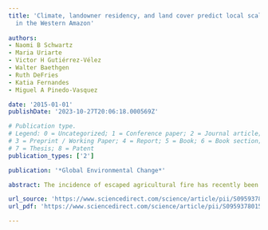 ```yaml
---
title: 'Climate, landowner residency, and land cover predict local scale fire activity
  in the Western Amazon'
  
authors:
- Naomi B Schwartz
- Maria Uriarte
- Victor H Gutiérrez-Vélez
- Walter Baethgen
- Ruth DeFries
- Katia Fernandes
- Miguel A Pinedo-Vasquez

date: '2015-01-01'
publishDate: '2023-10-27T20:06:18.000569Z'

# Publication type.
# Legend: 0 = Uncategorized; 1 = Conference paper; 2 = Journal article;
# 3 = Preprint / Working Paper; 4 = Report; 5 = Book; 6 = Book section;
# 7 = Thesis; 8 = Patent
publication_types: ['2']

publication: '*Global Environmental Change*'

abstract: The incidence of escaped agricultural fire has recently been increasing in the Western Amazon, driven by climate variability, land use change, and changes in patterns of residency and land occupation. Preventing and mitigating the negative impacts of fire in the Amazon require a comprehensive understanding not only of what the drivers of fire activity are, but also how these drivers interact and vary across scales. Here, we combine multi-scalar data on land use, climate, and landowner residency to disentangle the drivers of fire activity over 10 years (2001–2010) on individual landholdings in a fire-prone region of the Peruvian Amazon. We examined the relative importance of and interactions between climate variability (drought intensity), land occupation (in particular, landowner absenteeism), and land cover variables (cover of fallow and pasture) for predicting both fire occurrence (whether or not fire was detected on a farm in a given year) and fire size. Drought intensity was the most important predictor of fire occurrence, but land-cover type and degree of landowner absenteeism increased fire probability when conditions were dry enough. On the other hand, drought intensity did not stand out relative to other significant predictors in the fire size model, where degree of landowner absenteeism in a village and percent cover of fallow in a village were also strongly associated with fire size. We also investigated to what extent these variables measured at the individual landholding versus the village scale influenced fire activity. While the predictors measured at the landholding and village scales were approximately of equal importance for modeling fire occurrence, only village scale predictors were important in the model of fire size. These results demonstrate that the relative importance of various drivers of fire activity can vary depending on the scale at which they are measured and the scale of analysis. Additionally, we highlight how a full understanding of the drivers of fire activity should go beyond fire occurrence to consider other metrics of fire activity such as fire size, as implications for fire prevention and mitigation can be different depending on the model considered. Drought early warning systems may be most effective for preventing fire in dry years, but management to address the impacts of landowner absenteeism, such as bolstering community fire control efforts in high-risk areas, could help minimize the size of fires when they do occur. Thus, interventions should focus on minimizing fire size as well as preventing fires altogether, especially because fire is an inexpensive and effective management tool that has been in use for millennia.

url_source: 'https://www.sciencedirect.com/science/article/pii/S0959378015000114'
url_pdf: 'https://www.sciencedirect.com/science/article/pii/S0959378015000114/pdfft?md5=9fbeeef685a4f44e22278741db7d270f&pid=1-s2.0-S0959378015000114-main.pdf'

---
```

